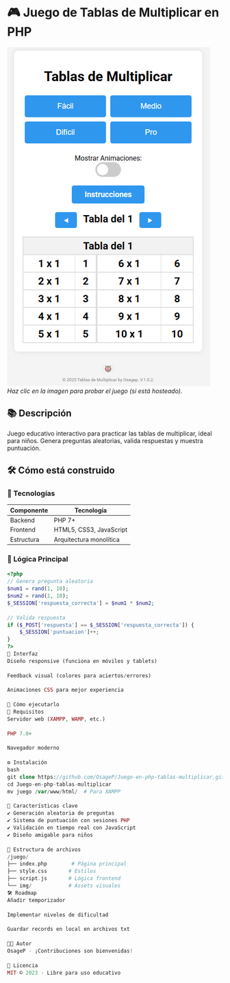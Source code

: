 # 🎮 Juego de Tablas de Multiplicar en PHP

[![Captura del Juego](juego/img/captura.png)](juego/index.php)  
*Haz clic en la imagen para probar el juego (si está hosteado).*

## 📚 Descripción
Juego educativo interactivo para practicar las tablas de multiplicar, ideal para niños. Genera preguntas aleatorias, valida respuestas y muestra puntuación.

## 🛠️ Cómo está construido
### 🔧 Tecnologías
| Componente | Tecnología |
|------------|------------|
| Backend    | PHP 7+     |
| Frontend   | HTML5, CSS3, JavaScript |
| Estructura | Arquitectura monolítica |

### 🧠 Lógica Principal
```php
<?php
// Genera pregunta aleatoria
$num1 = rand(1, 10);
$num2 = rand(1, 10);
$_SESSION['respuesta_correcta'] = $num1 * $num2;

// Valida respuesta
if ($_POST['respuesta'] == $_SESSION['respuesta_correcta']) {
    $_SESSION['puntuacion']++;
}
?>
🎨 Interfaz
Diseño responsive (funciona en móviles y tablets)

Feedback visual (colores para aciertos/errores)

Animaciones CSS para mejor experiencia

🚀 Cómo ejecutarlo
🔧 Requisitos
Servidor web (XAMPP, WAMP, etc.)

PHP 7.0+

Navegador moderno

⚙️ Instalación
bash
git clone https://github.com/OsageP/Juego-en-php-tablas-multiplicar.git
cd Juego-en-php-tablas-multiplicar
mv juego /var/www/html/  # Para XAMPP

📌 Características clave
✔️ Generación aleatoria de preguntas
✔️ Sistema de puntuación con sesiones PHP
✔️ Validación en tiempo real con JavaScript
✔️ Diseño amigable para niños

📂 Estructura de archivos
/juego/
├── index.php        # Página principal
├── style.css       # Estilos
├── script.js       # Lógica frontend
└── img/            # Assets visuales
🛠️ Roadmap
Añadir temporizador

Implementar niveles de dificultad

Guardar records en local en archivos txt

👨‍💻 Autor
OsageP - ¡Contribuciones son bienvenidas!

📄 Licencia
MIT © 2023 - Libre para uso educativo
